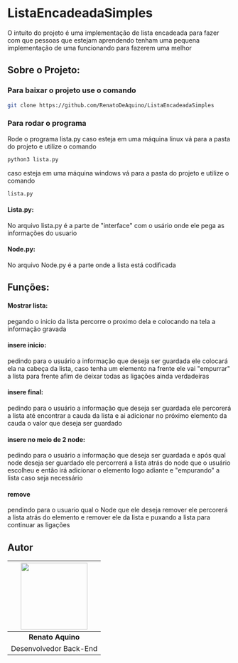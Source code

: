 # ListaEncadeadaSimples
O intuito do projeto é uma implementação de lista encadeada para fazer com que pessoas que estejam aprendendo tenham uma pequena implementação de uma funcionando para fazerem uma melhor

## Sobre o Projeto:
### Para baixar o projeto use o comando 
```sh
git clone https://github.com/RenatoDeAquino/ListaEncadeadaSimples
``` 

### Para rodar o programa
Rode o programa lista.py
caso esteja em uma máquina linux vá para a pasta do projeto e utilize o comando 
```sh
python3 lista.py
```

caso esteja em uma máquina windows vá para a pasta do projeto e utilize o comando
```sh
lista.py
```

#### Lista.py:
  No arquivo lista.py é a parte de "interface" com o usário onde ele pega as informações do usuario
#### Node.py:
No arquivo Node.py é a parte onde a lista está codificada
## Funções:
  #### Mostrar lista:
  pegando o inicio da lista percorre o proximo dela e colocando na tela a informação gravada
  #### insere inicio:
  pedindo para o usuário a informação que deseja ser guardada ele colocará ela na cabeça da lista, caso tenha um elemento na frente ele vai "empurrar" a lista para frente afim de deixar todas as ligações ainda verdadeiras
  #### insere final:
  pedindo para o usuário a informação que deseja ser guardada ele percorerá a lista até encontrar a cauda da lista e ai adicionar no próximo elemento da cauda o valor que deseja ser guardado
  #### insere no meio de 2 node:
  pedindo para o usuário a informação que deseja ser guardada e após qual node deseja ser guardado ele percorrerá a lista atrás do node que o usuário escolheu e então irá adicionar o elemento logo adiante e "empurando" a lista caso seja necessário
  #### remove
  pendindo para o usuario qual o Node que ele deseja remover ele percorerá a lista atrás do elemento e remover ele da lista e puxando a lista para continuar as ligações

## Autor
| <img src="https://user-images.githubusercontent.com/43344209/77370723-43bcc280-6d40-11ea-81e2-5d4922c9f4a1.jpeg" width="150"/> |
| :--------------------: |
| **Renato Aquino**      |
| Desenvolvedor Back-End |
